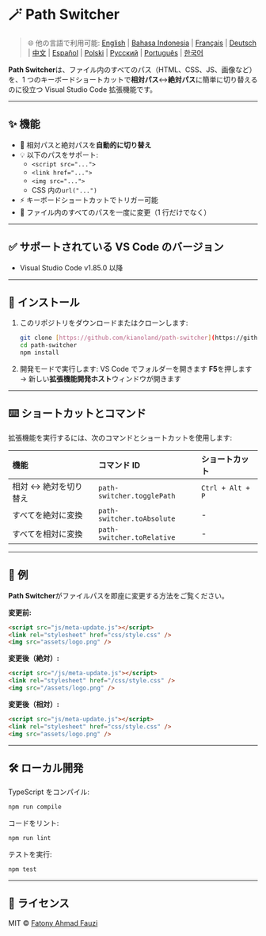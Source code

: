 # 🪄 Path Switcher

> 🌐 他の言語で利用可能: [English](../../README.md) | [Bahasa Indonesia](README-ID.md) | [Français](README-FR.md) | [Deutsch](README-DE.md) | [中文](README-ZH.md) | [Español](README-ES.md) | [Polski](README-PL.md) | [Русский](README-RU.md) | [Português](README-PT.md) | [한국어](README-KO.md)

**Path Switcher**は、ファイル内のすべてのパス（HTML、CSS、JS、画像など）を、1 つのキーボードショートカットで**相対パス**↔️**絶対パス**に簡単に切り替えるのに役立つ Visual Studio Code 拡張機能です。

---

## ✨ 機能

- 🔁 相対パスと絶対パスを**自動的に切り替え**
- 💡 以下のパスをサポート:
  - `<script src="...">`
  - `<link href="...">`
  - `<img src="...">`
  - CSS 内の`url("...")`
- ⚡ キーボードショートカットでトリガー可能
- 🧭 ファイル内のすべてのパスを一度に変更（1 行だけでなく）

---

## ✅ サポートされている VS Code のバージョン

- Visual Studio Code v1.85.0 以降

---

## 🧩 インストール

1.  このリポジトリをダウンロードまたはクローンします:
    ```bash
    git clone [https://github.com/kianoland/path-switcher](https://github.com/kianoland/path-switcher)
    cd path-switcher
    npm install
    ```
2.  開発モードで実行します:
    VS Code でフォルダーを開きます
    **F5**を押します → 新しい**拡張機能開発ホスト**ウィンドウが開きます

---

## ⌨️ ショートカットとコマンド

拡張機能を実行するには、次のコマンドとショートカットを使用します:

| 機能                   | コマンド ID                | ショートカット   |
| :--------------------- | :------------------------- | :--------------- |
| 相対 ↔️ 絶対を切り替え | `path-switcher.togglePath` | `Ctrl + Alt + P` |
| すべてを絶対に変換     | `path-switcher.toAbsolute` | -                |
| すべてを相対に変換     | `path-switcher.toRelative` | -                |

---

## 🧠 例

**Path Switcher**がファイルパスを即座に変更する方法をご覧ください。

**変更前:**

```html
<script src="js/meta-update.js"></script>
<link rel="stylesheet" href="css/style.css" />
<img src="assets/logo.png" />
```

**変更後（絶対）:**

```html
<script src="/js/meta-update.js"></script>
<link rel="stylesheet" href="/css/style.css" />
<img src="/assets/logo.png" />
```

**変更後（相対）:**

```html
<script src="js/meta-update.js"></script>
<link rel="stylesheet" href="css/style.css" />
<img src="assets/logo.png" />
```

---

## 🛠️ ローカル開発

TypeScript をコンパイル:

```bash
npm run compile
```

コードをリント:

```bash
npm run lint
```

テストを実行:

```bash
npm test
```

---

## 🧾 ライセンス

MIT © [Fatony Ahmad Fauzi](../../LICENSE)
